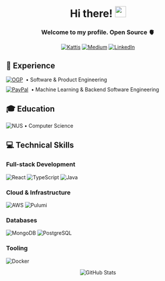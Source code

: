 <h1 align="center">Hi there! <img src="https://raw.githubusercontent.com/MartinHeinz/MartinHeinz/master/wave.gif" width="30px"></h1>
<h3 align="center">Welcome to my profile. Open Source 🫀 </h3>

<div align="center">
  
[![Kattis](https://img.shields.io/badge/Kattis-FF4B1F?style=for-the-badge&logo=data:image/png;base64,LOGO_PLACEHOLDER)](https://open.kattis.com/users/kevin9foong)
[![Medium](https://img.shields.io/badge/Medium-333333?style=for-the-badge&logo=medium&logoColor=white)](https://medium.com/@kevin9foong)
[![LinkedIn](https://img.shields.io/badge/LinkedIn-0077B5?style=for-the-badge&logo=linkedin&logoColor=white)](https://www.linkedin.com/in/kevin-foong/)
  
</div>

## 🚀 Experience

<div style="display: flex; align-items: center; margin-bottom: 10px">
   <a href="https://www.open.gov.sg/">
    <img alt="OGP" src="https://img.shields.io/badge/Open_Government_Products-252938?style=for-the-badge&logo=data:image/svg+xml;base64,PHN2ZyB3aWR0aD0iMjQiIGhlaWdodD0iMjQiIHZpZXdCb3g9IjAgMCAyNCAyNCIgZmlsbD0ibm9uZSIgeG1sbnM9Imh0dHA6Ly93d3cudzMub3JnLzIwMDAvc3ZnIj4KPHBhdGggZD0iTTQgMTJDNCAxNi40MTgzIDcuNTgxNzIgMjAgMTIgMjBDMTYuNDE4MyAyMCAyMCAxNi40MTgzIDIwIDEyQzIwIDcuNTgxNzIgMTYuNDE4MyA0IDEyIDRDNy41ODE3MiA0IDQgNy41ODE3MiA0IDEyWiIgc3Ryb2tlPSIjMjE5NkYzIiBzdHJva2Utd2lkdGg9IjIiLz4KPC9zdmc+"/>
  </a>
  <span style="margin-left: 8px">• Software & Product Engineering</span>
</div>

<div style="display: flex; align-items: center; margin-bottom: 10px">
  <a href="https://www.paypal.com">
    <img alt="PayPal" src="https://img.shields.io/badge/PayPal-00457C?style=for-the-badge&logo=paypal&logoColor=white"/>
  </a>
  <span style="margin-left: 8px">• Machine Learning & Backend Software Engineering</span>
</div>
 
## 🎓 Education

![NUS](https://img.shields.io/badge/National_University_of_Singapore-00529B?style=for-the-badge&logo=data:image/png;base64,LOGO_PLACEHOLDER) • Computer Science

## 💻 Technical Skills

### Full-stack Development
![React](https://img.shields.io/badge/React-20232A?style=for-the-badge&logo=react&logoColor=61DAFB)
![TypeScript](https://img.shields.io/badge/TypeScript-007ACC?style=for-the-badge&logo=typescript&logoColor=white)
![Java](https://img.shields.io/badge/Java-ED8B00?style=for-the-badge&logo=openjdk&logoColor=white)

### Cloud & Infrastructure
![AWS](https://img.shields.io/badge/AWS-232F3E?style=for-the-badge&logo=amazon-aws&logoColor=white)
![Pulumi](https://img.shields.io/badge/Pulumi-8A3391?style=for-the-badge&logo=pulumi&logoColor=white)

### Databases
![MongoDB](https://img.shields.io/badge/MongoDB-4EA94B?style=for-the-badge&logo=mongodb&logoColor=white)
![PostgreSQL](https://img.shields.io/badge/PostgreSQL-316192?style=for-the-badge&logo=postgresql&logoColor=white)

### Tooling
![Docker](https://img.shields.io/badge/Docker-2496ED?style=for-the-badge&logo=docker&logoColor=white)

<div align="center">
  <img src="https://github-readme-stats.vercel.app/api?username=kevin9foong&show_icons=true&theme=radical" alt="GitHub Stats" />
</div>
